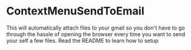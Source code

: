 # ContextMenuSendToEmail
This will automatically attach files to your gmail so you don't have to go through the hassle of opening the browser every time you want to send your self a few files. Read the README to learn how to setup
